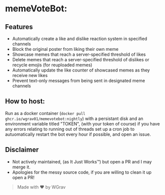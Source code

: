 # memeVoteBot:

## Features
- Automatically create a like and dislike reaction system in specified channels
- Block the original poster from liking their own meme
- Showcase memes that reach a server-specified threshold of likes
- Delete memes that reach a server-specified threshold of dislikes or recycle emojis (for reuploaded memes)
- Automatically update the like counter of showcased memes as they receive new likes
- Prevent text-only messages from being sent in designated meme channels

## How to host:
Run as a docker container (`docker pull ghcr.io/wgrav01/memevotebot:nightly`) with a persistant disk and an environment variable titled "TOKEN", (with your token of course) if you have any errors relating to running out of threads set up a cron job to autuomatically restart the bot every hour if possible, and open an issue.

## Disclaimer
- Not actively maintained, (as It Just Works™) but open a PR and I may merge it.
- Apologies for the messy source code, if you are willing to clean it up open a PR!

> Made with ❤️ by WGrav
